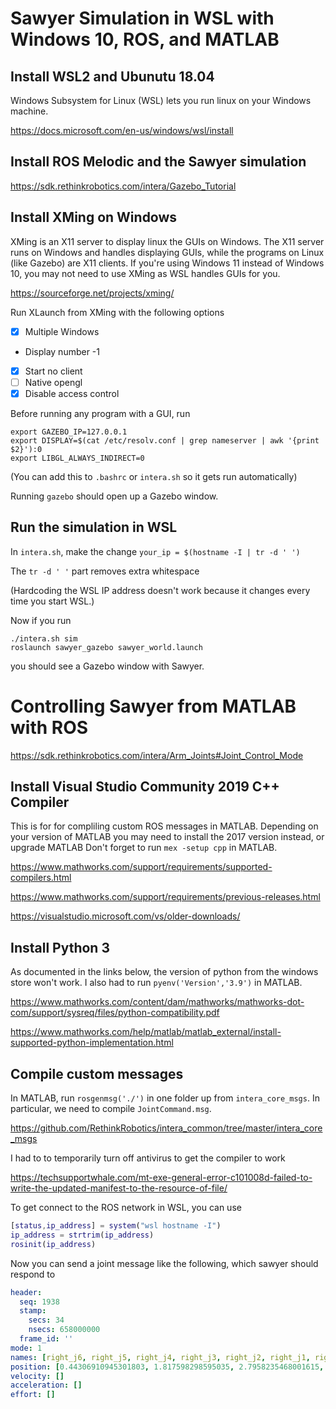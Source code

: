 # Sawyer Simulation in WSL with Windows 10, ROS, and MATLAB

## Install WSL2 and Ubunutu 18.04
Windows Subsystem for Linux (WSL) lets you run linux on your Windows machine.

https://docs.microsoft.com/en-us/windows/wsl/install

## Install ROS Melodic and the Sawyer simulation
https://sdk.rethinkrobotics.com/intera/Gazebo_Tutorial


## Install XMing on Windows
XMing is an X11 server to display linux the GUIs on Windows. The X11 server runs on Windows and handles displaying GUIs, while the programs on Linux (like Gazebo) are X11 clients. If you're using Windows 11 instead of Windows 10, you may not need to use XMing as WSL handles GUIs for you.

https://sourceforge.net/projects/xming/

Run XLaunch from XMing with the following options
- [x] Multiple Windows
- Display number -1
- [x] Start no client
- [ ] Native opengl
- [x] Disable access control

Before running any program with a GUI, run
``` shell
export GAZEBO_IP=127.0.0.1
export DISPLAY=$(cat /etc/resolv.conf | grep nameserver | awk '{print $2}'):0
export LIBGL_ALWAYS_INDIRECT=0
```
(You can add this to `.bashrc` or `intera.sh` so it gets run automatically)

Running `gazebo` should open up a Gazebo window.

## Run the simulation in WSL
In `intera.sh`, make the change
```your_ip = $(hostname -I | tr -d ' ')```

The `tr -d ' '` part removes extra whitespace

(Hardcoding the WSL IP address doesn't work because it changes every time you start WSL.)

Now if you run 
``` shell
./intera.sh sim
roslaunch sawyer_gazebo sawyer_world.launch
```
you should see a Gazebo window with Sawyer.

# Controlling Sawyer from MATLAB with ROS
https://sdk.rethinkrobotics.com/intera/Arm_Joints#Joint_Control_Mode

## Install Visual Studio Community 2019 C++ Compiler
This is for  for compliling custom ROS messages in MATLAB. Depending on your version of MATLAB you may need to install the 2017 version instead, or upgrade MATLAB
Don't forget to run `mex -setup cpp` in MATLAB.

https://www.mathworks.com/support/requirements/supported-compilers.html

https://www.mathworks.com/support/requirements/previous-releases.html

https://visualstudio.microsoft.com/vs/older-downloads/

## Install Python 3
As documented in the links below, the version of python from the windows store won't work.
I also had to run `pyenv('Version','3.9')` in MATLAB.

https://www.mathworks.com/content/dam/mathworks/mathworks-dot-com/support/sysreq/files/python-compatibility.pdf

https://www.mathworks.com/help/matlab/matlab_external/install-supported-python-implementation.html

## Compile custom messages
In MATLAB, run `rosgenmsg('./')` in one folder up from `intera_core_msgs`. In particular, we need to compile `JointCommand.msg`.

https://github.com/RethinkRobotics/intera_common/tree/master/intera_core_msgs

I had to to temporarily turn off antivirus to get the compiler to work

https://techsupportwhale.com/mt-exe-general-error-c101008d-failed-to-write-the-updated-manifest-to-the-resource-of-file/

To get connect to the ROS network in WSL, you can use
```matlab
[status,ip_address] = system("wsl hostname -I")
ip_address = strtrim(ip_address)
rosinit(ip_address)
```

Now you can send a joint message like the following, which sawyer should respond to
```yaml
header:
  seq: 1938
  stamp:
    secs: 34
    nsecs: 658000000
  frame_id: ''
mode: 1
names: [right_j6, right_j5, right_j4, right_j3, right_j2, right_j1, right_j0]
position: [0.44306910945301803, 1.817598298595035, 2.7958235468001615, -1.589300730783936, 0.010672899352333655, -3.1244247205300306, 2.3654556749206463]
velocity: []
acceleration: []
effort: []
```
